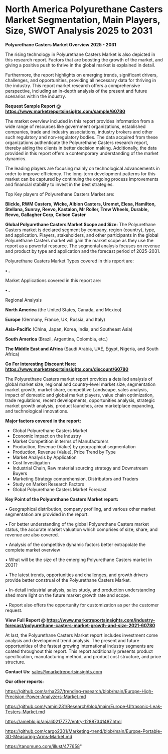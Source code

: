 # North America Polyurethane Casters Market Segmentation, Main Players, Size, SWOT Analysis 2025 to 2031

<Strong> Polyurethane Casters Market Overview 2025 - 2031</strong>

The rising technology in Polyurethane Casters Market is also depicted in this research report. Factors that are boosting the growth of the market, and giving a positive push to thrive in the global market is explained in detail.

Furthermore, the report highlights on emerging trends, significant drivers, challenges, and opportunities, providing all necessary data for thriving in the industry. This report market research offers a comprehensive perspective, including an in-depth analysis of the present and future scenarios within the industry.

<strong>Request Sample Report @ <a href=https://www.marketreportsinsights.com/sample/60780>https://www.marketreportsinsights.com/sample/60780</a></strong>

The market overview included in this report provides information from a wide range of resources like government organizations, established companies, trade and industry associations, industry brokers and other such regulatory and non-regulatory bodies. The data acquired from these organizations authenticate the Polyurethane Casters research report, thereby aiding the clients in better decision making. Additionally, the data provided in this report offers a contemporary understanding of the market dynamics.

The leading players are focusing mainly on technological advancements in order to improve efficiency. The long-term development patterns for this market can be captured by continuing the ongoing process improvements and financial stability to invest in the best strategies.

Top Key players of Polyurethane Casters Market are:

<strong>Blickle, RWM Casters, Wicke, Albion Casters, Uremet, Elesa, Hamilton, Stellana, Sunray, Revvo, Kastalon, Mr Roller, Trew Wheels, Durable, Revvo, Gallagher Corp, Colson Caster</strong>

<strong><b>Global Polyurethane Casters Market Scope and Size:</b></strong>
The Polyurethane Casters market is declared segment by company, region (country), type, and application. Players, stakeholders, and other participants in the global Polyurethane Casters market will gain the market scope as they use the report as a powerful resource. The segmental analysis focuses on revenue and product by type and application and the forecast period of 2025-2031.

Polyurethane Casters Market Types covered in this report are:

<strong>• .</strong>

Market Applications covered in this report are:

<strong>• .</strong> 

Regional Analysis

<strong>North America</strong> (the United States, Canada, and Mexico)

<strong>Europe</strong> (Germany, France, UK, Russia, and Italy)

<strong>Asia-Pacific</strong> (China, Japan, Korea, India, and Southeast Asia)

<strong>South America</strong> (Brazil, Argentina, Colombia, etc.)

<strong>The Middle East and Africa</strong> (Saudi Arabia, UAE, Egypt, Nigeria, and South Africa)

<strong>Go For Interesting Discount Here: <a href=https://www.marketreportsinsights.com/discount/60780>https://www.marketreportsinsights.com/discount/60780</a></strong>

The Polyurethane Casters market report provides a detailed analysis of global market size, regional and country-level market size, segmentation market growth, market share, competitive Landscape, sales analysis, impact of domestic and global market players, value chain optimization, trade regulations, recent developments, opportunities analysis, strategic market growth analysis, product launches, area marketplace expanding, and technological innovations.

<strong><b>Major factors covered in the report:</b></strong>
<ul>
  <li>Global Polyurethane Casters Market </li>
  <li>Economic Impact on the Industry</li>
  <li>Market Competition in terms of Manufacturers</li>
  <li>Production, Revenue (Value) by geographical segmentation</li>
  <li>Production, Revenue (Value), Price Trend by Type</li>
  <li>Market Analysis by Application</li>
  <li>Cost Investigation</li>
  <li>Industrial Chain, Raw material sourcing strategy and Downstream Buyers</li>
  <li>Marketing Strategy comprehension, Distributors and Traders</li>
  <li>Study on Market Research Factors</li>
  <li>Global Polyurethane Casters Market Forecast</li>
</ul>

<strong><b>Key Point of the Polyurethane Casters Market report:</b></strong>

• Geographical distribution, company profiling, and various other market segmentation are provided in the report.

• For better understanding of the global Polyurethane Casters market status, the accurate market valuation which comprises of size, share, and revenue are also covered.

• Analysis of the competitive dynamic factors better extrapolate the complete market overview

• What will be the size of the emerging Polyurethane Casters market in 2031?

• The latest trends, opportunities and challenges, and growth drivers provide better construal of the Polyurethane Casters Market.

• In-detail industrial analysis, sales study, and production understanding shed more light on the future market growth rate and scope.

• Report also offers the opportunity for customization as per the customer request.

<strong><b>View Full Report @ <a href=https://www.marketreportsinsights.com/industry-forecast/polyurethane-casters-market-growth-and-size-2021-60780>https://www.marketreportsinsights.com/industry-forecast/polyurethane-casters-market-growth-and-size-2021-60780</a></b></strong>


At last, the Polyurethane Casters Market report includes investment come analysis and development trend analysis. The present and future opportunities of the fastest growing international industry segments are coated throughout this report. This report additionally presents product specification, manufacturing method, and product cost structure, and price structure.

<strong>Contact Us:</strong>
sales@marketreportsinsights.com

<strong>Our other reports:</strong>

<a href=https://github.com/arha237/trending-research/blob/main/Europe-High-Precision-Power-Analyzers-Market.md>https://github.com/arha237/trending-research/blob/main/Europe-High-Precision-Power-Analyzers-Market.md</a>

<a href=https://github.com/yamini231/Research/blob/main/Europe-Ultrasonic-Leak-Testers-Market.md>https://github.com/yamini231/Research/blob/main/Europe-Ultrasonic-Leak-Testers-Market.md</a>

<a href=https://ameblo.jp/anjali0217777/entry-12887341487.html>https://ameblo.jp/anjali0217777/entry-12887341487.html</a>

<a href=https://github.com/cargo2301/Marketing-trend/blob/main/Europe-Portable-3D-Measuring-Arms-Market.md>https://github.com/cargo2301/Marketing-trend/blob/main/Europe-Portable-3D-Measuring-Arms-Market.md</a>

<a href=https://tanomuno.com/illust/477658>https://tanomuno.com/illust/477658</a>"
